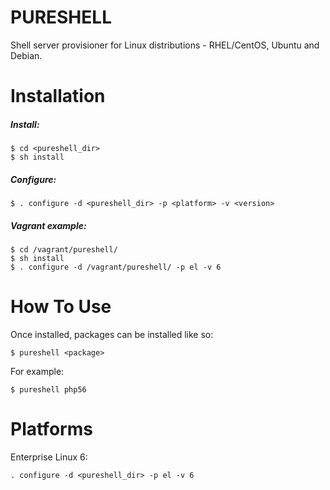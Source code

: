 PURESHELL
=========

Shell server provisioner for Linux distributions - RHEL/CentOS, Ubuntu and Debian.


# Installation

##### Install:

    $ cd <pureshell_dir>
    $ sh install

##### Configure:

    $ . configure -d <pureshell_dir> -p <platform> -v <version>

##### Vagrant example:

    $ cd /vagrant/pureshell/
    $ sh install
    $ . configure -d /vagrant/pureshell/ -p el -v 6

# How To Use

Once installed, packages can be installed like so:

    $ pureshell <package>

For example:

    $ pureshell php56

# Platforms

Enterprise Linux 6:
    
    . configure -d <pureshell_dir> -p el -v 6